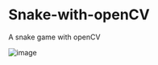 # Snake-with-openCV
A snake game with openCV 

![image](https://user-images.githubusercontent.com/69637715/124326131-90c65000-dba3-11eb-988a-279b05f05f26.png)
